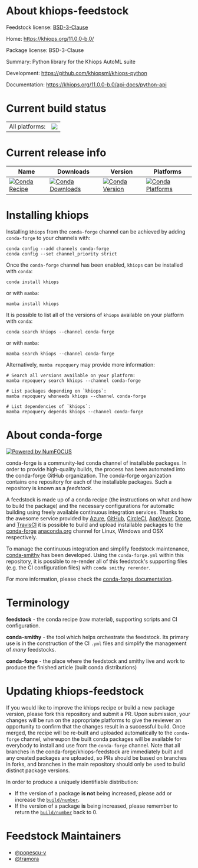 About khiops-feedstock
======================

Feedstock license: [BSD-3-Clause](https://github.com/conda-forge/khiops-feedstock/blob/main/LICENSE.txt)

Home: https://khiops.org/11.0.0-b.0/

Package license: BSD-3-Clause

Summary: Python library for the Khiops AutoML suite

Development: https://github.com/khiopsml/khiops-python

Documentation: https://khiops.org/11.0.0-b.0/api-docs/python-api

Current build status
====================


<table><tr><td>All platforms:</td>
    <td>
      <a href="https://dev.azure.com/conda-forge/feedstock-builds/_build/latest?definitionId=26715&branchName=main">
        <img src="https://dev.azure.com/conda-forge/feedstock-builds/_apis/build/status/khiops-feedstock?branchName=main">
      </a>
    </td>
  </tr>
</table>

Current release info
====================

| Name | Downloads | Version | Platforms |
| --- | --- | --- | --- |
| [![Conda Recipe](https://img.shields.io/badge/recipe-khiops-green.svg)](https://anaconda.org/conda-forge/khiops) | [![Conda Downloads](https://img.shields.io/conda/dn/conda-forge/khiops.svg)](https://anaconda.org/conda-forge/khiops) | [![Conda Version](https://img.shields.io/conda/vn/conda-forge/khiops.svg)](https://anaconda.org/conda-forge/khiops) | [![Conda Platforms](https://img.shields.io/conda/pn/conda-forge/khiops.svg)](https://anaconda.org/conda-forge/khiops) |

Installing khiops
=================

Installing `khiops` from the `conda-forge` channel can be achieved by adding `conda-forge` to your channels with:

```
conda config --add channels conda-forge
conda config --set channel_priority strict
```

Once the `conda-forge` channel has been enabled, `khiops` can be installed with `conda`:

```
conda install khiops
```

or with `mamba`:

```
mamba install khiops
```

It is possible to list all of the versions of `khiops` available on your platform with `conda`:

```
conda search khiops --channel conda-forge
```

or with `mamba`:

```
mamba search khiops --channel conda-forge
```

Alternatively, `mamba repoquery` may provide more information:

```
# Search all versions available on your platform:
mamba repoquery search khiops --channel conda-forge

# List packages depending on `khiops`:
mamba repoquery whoneeds khiops --channel conda-forge

# List dependencies of `khiops`:
mamba repoquery depends khiops --channel conda-forge
```


About conda-forge
=================

[![Powered by
NumFOCUS](https://img.shields.io/badge/powered%20by-NumFOCUS-orange.svg?style=flat&colorA=E1523D&colorB=007D8A)](https://numfocus.org)

conda-forge is a community-led conda channel of installable packages.
In order to provide high-quality builds, the process has been automated into the
conda-forge GitHub organization. The conda-forge organization contains one repository
for each of the installable packages. Such a repository is known as a *feedstock*.

A feedstock is made up of a conda recipe (the instructions on what and how to build
the package) and the necessary configurations for automatic building using freely
available continuous integration services. Thanks to the awesome service provided by
[Azure](https://azure.microsoft.com/en-us/services/devops/), [GitHub](https://github.com/),
[CircleCI](https://circleci.com/), [AppVeyor](https://www.appveyor.com/),
[Drone](https://cloud.drone.io/welcome), and [TravisCI](https://travis-ci.com/)
it is possible to build and upload installable packages to the
[conda-forge](https://anaconda.org/conda-forge) [anaconda.org](https://anaconda.org/)
channel for Linux, Windows and OSX respectively.

To manage the continuous integration and simplify feedstock maintenance,
[conda-smithy](https://github.com/conda-forge/conda-smithy) has been developed.
Using the ``conda-forge.yml`` within this repository, it is possible to re-render all of
this feedstock's supporting files (e.g. the CI configuration files) with ``conda smithy rerender``.

For more information, please check the [conda-forge documentation](https://conda-forge.org/docs/).

Terminology
===========

**feedstock** - the conda recipe (raw material), supporting scripts and CI configuration.

**conda-smithy** - the tool which helps orchestrate the feedstock.
                   Its primary use is in the construction of the CI ``.yml`` files
                   and simplify the management of *many* feedstocks.

**conda-forge** - the place where the feedstock and smithy live and work to
                  produce the finished article (built conda distributions)


Updating khiops-feedstock
=========================

If you would like to improve the khiops recipe or build a new
package version, please fork this repository and submit a PR. Upon submission,
your changes will be run on the appropriate platforms to give the reviewer an
opportunity to confirm that the changes result in a successful build. Once
merged, the recipe will be re-built and uploaded automatically to the
`conda-forge` channel, whereupon the built conda packages will be available for
everybody to install and use from the `conda-forge` channel.
Note that all branches in the conda-forge/khiops-feedstock are
immediately built and any created packages are uploaded, so PRs should be based
on branches in forks, and branches in the main repository should only be used to
build distinct package versions.

In order to produce a uniquely identifiable distribution:
 * If the version of a package **is not** being increased, please add or increase
   the [``build/number``](https://docs.conda.io/projects/conda-build/en/latest/resources/define-metadata.html#build-number-and-string).
 * If the version of a package **is** being increased, please remember to return
   the [``build/number``](https://docs.conda.io/projects/conda-build/en/latest/resources/define-metadata.html#build-number-and-string)
   back to 0.

Feedstock Maintainers
=====================

* [@popescu-v](https://github.com/popescu-v/)
* [@tramora](https://github.com/tramora/)

